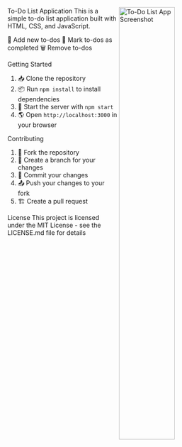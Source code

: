 To-Do List Application
<img src="https://i.imgur.com/6cG99yZ.png" alt="To-Do List App Screenshot" width="50%" align="right">
This is a simple to-do list application built with HTML, CSS, and JavaScript.

🎨 Add new to-dos
🔲 Mark to-dos as completed
🗑️ Remove to-dos

Getting Started
1. 📥 Clone the repository 
2. 📦 Run `npm install` to install dependencies 
3. 🚀 Start the server with `npm start` 
4. 🌎 Open `http://localhost:3000` in your browser

Contributing
1. 🍴 Fork the repository 
2. 🔨 Create a branch for your changes 
3. 💾 Commit your changes 
4. 📤 Push your changes to your fork 
5. 🏗️ Create a pull request

License
This project is licensed under the MIT License - see the LICENSE.md file for details